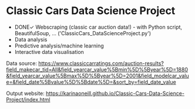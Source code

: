 # Classic Cars Data Science Project

- DONE✓ Webscraping (classic car auction data!) - with Python script, BeautifulSoup, ... ('ClassicCars_DataScienceProject.py')
- Data analysis
- Predictive analysis/machine learning
- Interactive data visualisation

Data source: https://www.classiccarratings.com/auction-results?field_makecar_tid=All&field_yearcar_value%5Bmin%5D%5Byear%5D=1880&field_yearcar_value%5Bmax%5D%5Byear%5D=2001&field_modelcar_value=&field_date%5Bvalue%5D%5Bdate%5D=&sort_by=field_date_value

Output website: https://karinaoneill.github.io/Classic-Cars-Data-Science-Project/index.html
